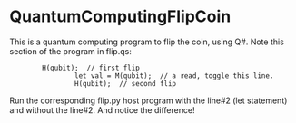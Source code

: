 # QuantumComputingFlipCoin
 This is a quantum computing program to flip the coin, using Q#.
Note this section of the program in flip.qs:


		    H(qubit);  // first flip
                    let val = M(qubit);  // a read, toggle this line.
                    H(qubit);  // second flip



Run the corresponding flip.py host program with the line#2 (let statement) and without the line#2. And notice the difference!
